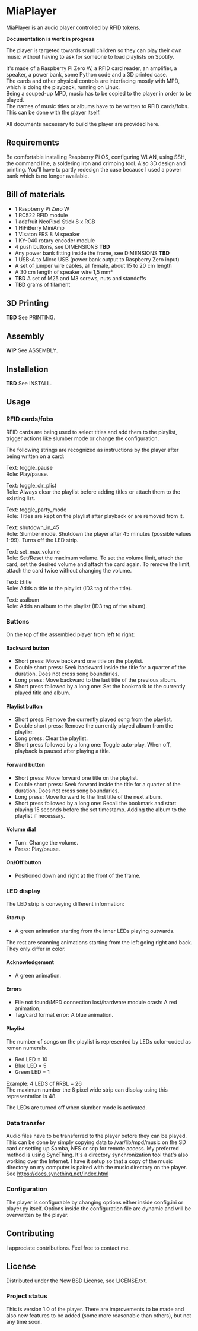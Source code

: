 # MiaPlayer

MiaPlayer is an audio player controlled by RFID tokens.

**Documentation is work in progress**

The player is targeted towards small children so they can play their
own music without having to ask for someone to load playlists on
Spotify.

It's made of a Raspberry Pi Zero W, a RFID card reader, an amplifier,
a speaker, a power bank, some Python code and a 3D printed case.  
The cards and other physical controls are interfacing mostly with MPD,
which is doing the playback, running on Linux.  
Being a souped-up MPD, music has to be copied to the player in order to be played.  
The names of music titles or albums have to be written to RFID cards/fobs.
This can be done with the player itself.

All documents necessary to build the player are provided here.

## Requirements

Be comfortable installing Raspberry Pi OS, configuring WLAN,
using SSH, the command line, a soldering iron and crimping tool.
Also 3D design and printing. You'll have to partly redesign the case
because I used a power bank which is no longer available.

## Bill of materials

- 1 Raspberry Pi Zero W
- 1 RC522 RFID module
- 1 adafruit NeoPixel Stick 8 x RGB
- 1 HiFiBerry MiniAmp
- 1 Visaton FRS 8 M speaker
- 1 KY-040 rotary encoder module
- 4 push buttons, see DIMENSIONS **TBD**
- Any power bank fitting inside the frame, see DIMENSIONS **TBD**
- 1 USB-A to Micro USB (power bank output to Raspberry Zero input)
- A set of jumper wire cables, all female, about 15 to 20 cm length
- A 30 cm length of speaker wire 1,5 mm²
- **TBD** A set of M25 and M3 screws, nuts and standoffs
- **TBD** grams of filament

## 3D Printing

**TBD** See PRINTING.

## Assembly

**WIP** See ASSEMBLY.

## Installation

**TBD** See INSTALL.

## Usage

### RFID cards/fobs

RFID cards are being used to select titles and add them to the playlist, trigger actions like slumber mode or change the configuration.

The following strings are recognized as instructions by the player after being written on a card:

Text: toggle_pause  
Role: Play/pause.

Text: toggle_clr_plist  
Role: Always clear the playlist before adding titles or attach them to the existing list.

Text: toggle_party_mode  
Role: Titles are kept on the playlist after playback or are removed from it.

Text: shutdown_in_45  
Role: Slumber mode. Shutdown the player after 45 minutes (possible values 1-99). Turns off the LED strip.

Text: set_max_volume  
Role: Set/Reset the maximum volume. To set the volume limit, attach the card, set the desired volume and attach the card again. To remove the limit, attach the card twice without changing the volume.

Text: t:title  
Role: Adds a title to the playlist (ID3 tag of the title).

Text: a:album  
Role: Adds an album to the playlist (ID3 tag of the album).

### Buttons

On the top of the assembled player from left to right:

#### Backward button
- Short press: Move backward one title on the playlist.
- Double short press: Seek backward inside the title for a quarter of the duration. Does not cross song boundaries.
- Long press: Move backward to the last title of the previous album.
- Short press followed by a long one: Set the bookmark to the currently played title and album.

#### Playlist button
- Short press: Remove the currently played song from the playlist.
- Double short press: Remove the currently played album from the playlist.
- Long press: Clear the playlist.
- Short press followed by a long one: Toggle auto-play. When off, playback is paused after playing a title.

#### Forward button
- Short press: Move forward one title on the playlist.
- Double short press: Seek forward inside the title for a quarter of the duration. Does not cross song boundaries.
- Long press: Move forward to the first title of the next album.
- Short press followed by a long one: Recall the bookmark and start playing 15 seconds before the set timestamp. Adding the album to the playlist if necessary.

#### Volume dial
- Turn: Change the volume.
- Press: Play/pause.

#### On/Off button
- Positioned down and right at the front of the frame.

### LED display

The LED strip is conveying different information:

#### Startup

- A green animation starting from the inner LEDs playing outwards.

The rest are scanning animations starting from the left going right and back. They only differ in color.

#### Acknowledgement

- A green animation.

#### Errors

- File not found/MPD connection lost/hardware module crash: A red animation.
- Tag/card format error: A blue animation.

#### Playlist

The number of songs on the playlist is represented by LEDs color-coded as roman numerals.

- Red LED = 10
- Blue LED = 5
- Green LED = 1

Example: 4 LEDS of RRBL = 26  
The maximum number the 8 pixel wide strip can display using this representation is 48.

The LEDs are turned off when slumber mode is activated.

### Data transfer

Audio files have to be transferred to the player before they can be played.
This can be done by simply copying data to /var/lib/mpd/music on the SD card
or setting up Samba, NFS or scp for remote access.
My preferred method is using SyncThing. It's a directory synchronization tool
that's also working over the Internet. I have it setup so that a copy of the music
directory on my computer is paired with the music directory on the player.
See https://docs.syncthing.net/index.html

### Configuration

The player is configurable by changing options either inside config.ini or player.py itself.
Options inside the configuration file are dynamic and will be overwritten by the player.

## Contributing

I appreciate contributions. Feel free to contact me.

## License

Distributed under the New BSD License, see LICENSE.txt.

### Project status

This is version 1.0 of the player. There are improvements to be made and also new features to be added (some more reasonable than others), but not any time soon.
